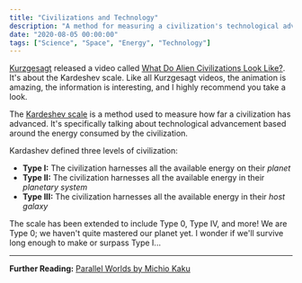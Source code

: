 ```yaml
---
title: "Civilizations and Technology"
description: "A method for measuring a civilization's technological advancement."
date: "2020-08-05 00:00:00"
tags: ["Science", "Space", "Energy", "Technology"]
---
```


[Kurzgesagt](https://kurzgesagt.org) released a video called [What Do Alien Civilizations Look Like?](https://www.youtube.com/watch?v=rhFK5_Nx9xY). It's about the Kardeshev scale. Like all Kurzgesagt videos, the animation is amazing, the information is interesting, and I highly recommend you take a look.

The [Kardeshev scale](https://en.wikipedia.org/wiki/Kardashev_scale) is a method used to measure how far a civilization has advanced. It's specifically talking about technological advancement based around the energy consumed by the civilization.

Kardashev defined three levels of civilization:

- **Type I:** The civilization harnesses all the available energy on their _planet_
- **Type II:** The civilization harnesses all the available energy in their _planetary system_
- **Type III:** The civilization harnesses all the available energy in their _host galaxy_

The scale has been extended to include Type 0, Type IV, and more! We are Type 0; we haven't quite mastered our planet yet. I wonder if we'll survive long enough to make or surpass Type I...

---

<footer>

**Further Reading:** [Parallel Worlds by Michio Kaku](https://www.goodreads.com/book/show/33418.Parallel_Worlds)

</footer>

